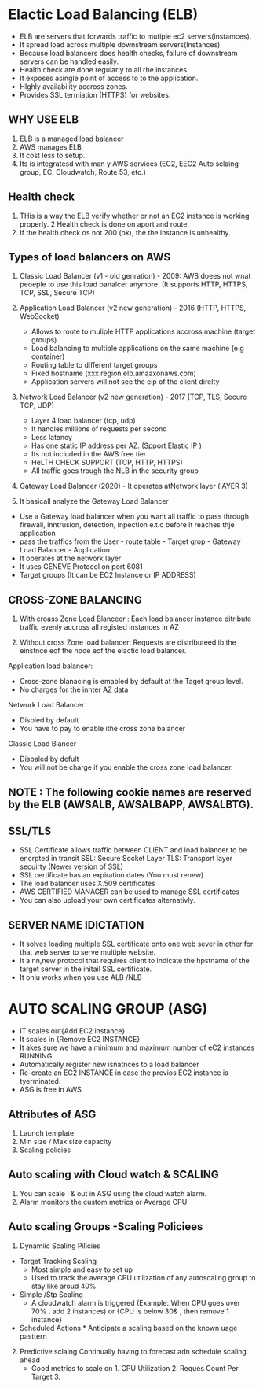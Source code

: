 # Elactic Load Balancing (ELB) 
* ELB are servers that forwards traffic to mutiple ec2 servers(instamces).
* It spread load across multiple downstream servers(Instances)
* Because load balancers does health checks, failure of downstream servers can be handled easily. 
* Health check are done regularly to all rhe instances. 
* It exposes  asingle point of access to to the application.
* HIghly availability accross zones.
* Provides SSL termiation (HTTPS) for websites.
  

## WHY USE ELB
1. ELB is a managed load balancer
2. AWS manages ELB 
3. It cost less to setup.
4. Its is integratesd with man y AWS  services (EC2, EEC2 Auto sclaing group, EC, Cloudwatch, Route 53, etc.)

## Health check 
1. THis is a way the ELB verify whether or not an EC2 instance is working properly.
2 Health check is done on aport and route. 
3. If the health check os not 200 (ok), the the instance is unhealthy. 

## Types of load balancers on AWS 
1. Classic Load Balancer (v1 - old genration) - 2009: AWS doees not wnat peoeple to use this load banalcer anymore. (It supports HTTP, HTTPS, TCP, SSL, Secure TCP) 
2. Application Load Balancer (v2 new generation) - 2016  (HTTP, HTTPS, WebSocket)
   * Allows to route to muliple HTTP applications accross machine (target groups)
   * Load balancing to multiple applications on the same machine (e.g container)
   * Routing table to different target groups
   * Fixed hostname (xxx.region.elb.amaaxonaws.com)
   * Application servers will not see the eip of the client direlty 
  
3. Network Load Balancer (v2 new generation) - 2017 (TCP, TLS, Secure TCP, UDP)
   * Layer 4 load balancer (tcp, udp)
   * It handles millions of requests per second
   * Less latency 
   * Has one static IP address per AZ. (Spport Elastic IP )
   * Its not included in the AWS free tier 
   * HeLTH CHECK SUPPORT (TCP, HTTP, HTTPS) 
   * All traffic goes trough the NLB in the security group 
  
4. Gateway Load Balancer (2020) - It operates atNetwork layer (lAYER 3) 
5. It basicall analyze the Gateway Load Balancer 
  * Use a Gateway load balancer when you want all traffic to pass through firewall, inntrusion, detection, inpection e.t.c before it reaches thje application 
  * pass the traffics from the User - route table - Target grop - Gateway Load Balancer - Application
  * It operates at the network layer 
  * It uses GENEVE Protocol on port 6081 
  * Target groups (It can be EC2 Instance or IP ADDRESS)


## CROSS-ZONE BALANCING 
1. With croass Zone Load Blanceer : Each load balancer instance ditribute traffic evenly accross all registed instances in AZ 

2. Without cross Zone load balancer: Requests are distributeed ib the einstnce eof the node eof the elactic load balancer. 

Application load balancer: 
* Cross-zone blanacing is emabled by default at the Taget group level.
* No charges for the innter AZ data 

Network Load Balancer
* Disbled by default 
* You have to pay to enable ithe cross zone balancer 

Classic Load Blancer 
* Disbaled by defult 
* You will not be charge if you  enable the cross zone load balancer.

## NOTE : The following cookie names are reserved by the ELB (AWSALB, AWSALBAPP, AWSALBTG).
## SSL/TLS 
* SSL Certificate allows traffic between CLIENT and load balancer to be encrpted in transit 
SSL: Secure Socket Layer 
TLS: Transport layer secuirty (Newer version of SSL) 
* SSL certificate has an expiration dates (You must renew) 
* The load balancer uses X.509 certificates
* AWS CERTIFIED MANAGER can be used to manage SSL certificates 
* You can also upload your own certificates alternativly. 

 ## SERVER NAME IDICTATION
 * It solves loading multiple SSL certificate onto one web sever in other for that web server to serve multiple website. 
 * It a nn,new protocol that requires client to indicate the hpstname of the target server in the initail SSL certificate. 
 * It onlu works when you use ALB /NLB 

# AUTO SCALING GROUP (ASG) 
* IT scales out{Add EC2 instance}
* It scales in {Remove EC2 INSTANCE}
* It akes sure we have a minimum and maximum number of eC2 instances RUNNING. 
* Automatically register new isnatnces to a load balancer 
* Re-create an EC2 INSTANCE in case the previos EC2 instance is tyerminated. 
* ASG is free in AWS 

## Attributes of ASG 
1. Launch template 
2. Min size / Max size capacity 
3. Scaling policies 

## Auto scaling with Cloud watch & SCALING
1. You can scale i & out in ASG using the cloud watch alarm. 
2. Alarm monitors the custom metrics or Average CPU 

## Auto scaling Groups -Scaling Policiees 
1. Dynamiic Scaling Pilicies 
* Target Tracking Scaling
   *   Most simple and easy to set up 
   *   Used to track the average CPU utilization  of any autoscaling group to stay like aroud 40% 
* Simple /Stp Scaling 
     * A cloudwatch alarm is triggered (Example: When CPU goes over 70% , add 2 instances) or {CPU is below 30& , then remove 1 instance}
* Scheduled Actions 
      * Anticipate a scaling based on the known uage pasttern 
2. Predictive sclaing 
   Continually having to forecast adn schedule scaling ahead 
   * Good metrics to scale on
         1. CPU Utilization
         2. Reques Count Per Target 
         3. 

